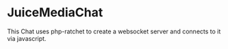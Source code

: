 # JuiceMediaChat

This Chat uses php-ratchet to create a websocket server and connects to it via javascript.
